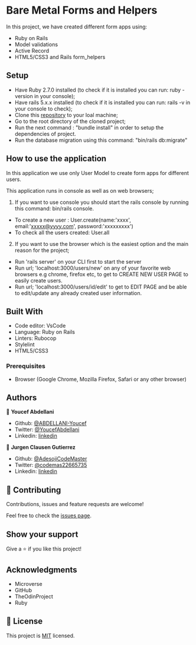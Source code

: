 # Bare Metal Forms and Helpers

In this project, we have created different form apps using:

- Ruby on Rails
- Model validations
- Active Record
- HTML5/CSS3 and Rails form_helpers

## Setup

- Have Ruby 2.7.0 installed (to check if it is installed you can run: ruby -version in your console);
- Have rails 5.x.x installed (to check if it is installed you can run: rails -v in your console to check);
- Clone this [repository](https://github.com/AdesojiCodeMaster/Re_Former) to your loal machine;
- Go to the root directory of the cloned project;
- Run the next command : "bundle install" in order to setup the dependencies of project.
- Run the database migration using this command: "bin/rails db:migrate"

## How to use the application

In this application we use only User Model to create form apps for different users.

This application runs in console as well as on web browsers; 
1. If you want to use console you should start the rails console by running this command: bin/rails console.
- To create a new user :
User.create(name:'xxxx', email:'xxxxx@yyyy.com', password:'xxxxxxxxx')
- To check all the users created:
User.all

2. If you want to use the browser which is the easiest option and the main reason for the project;
 - Run 'rails server' on your CLI first to start the server
 - Run url; 'localhost:3000/users/new' on any of your favorite web browsers e.g chrome, firefox etc, to get to CREATE NEW USER PAGE to easily create users.
 - Run url; 'localhost:3000/users/id/edit' to get to EDIT PAGE and be able to edit/update any already created user information.

## Built With

- Code editor: VsCode
- Language: Ruby on Rails
- Linters: Rubocop
- Stylelint
- HTML5/CSS3

### Prerequisites

- Browser (Google Chrome, Mozilla Firefox, Safari or any other browser)


## Authors

👤 **Youcef Abdellani**

- Github: [@ABDELLANI-Youcef](https://github.com/ABDELLANI-Youcef)
- Twitter: [@YoucefAbdellani](https://twitter.com/YoucefAbdellani)
- Linkedin: [linkedin](https://www.linkedin.com/in/youcef-abdellani/) 

👤 **Jurgen Clausen Gutierrez**

- Github: [@AdesojiCodeMaster](https://github.com/AdesojiCodeMaster)
- Twitter: [@codemas22665735](https://twitter.com/codemas22665735)
- Linkedin: [linkedin](https://www.linkedin.com/in/adesoji-adewumi) 

## 🤝 Contributing

Contributions, issues and feature requests are welcome!

Feel free to check the [issues page](https://github.com/ABDELLANI-Youcef/Micro_Reddit.git).

## Show your support

Give a ⭐️ if you like this project!

## Acknowledgments

- Microverse
- GitHub
- TheOdinProject
- Ruby

## 📝 License

This project is [MIT](lic.url) licensed.
